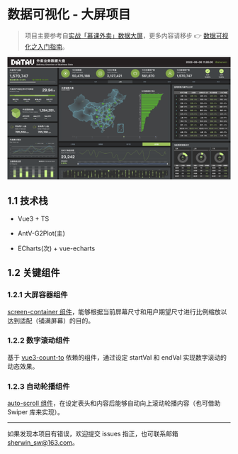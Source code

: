 # 数据可视化 - 大屏项目

> 项目主要参考自[实战「慕课外卖」数据大屏](http://www.youbaobao.xyz/datav-docs/)，更多内容请移步 👉 [数据可视化之入门指南](https://www.yuque.com/sherwin-sw/fe/data-visualization)。

![data-visualization-report.png](./docs/data-visualization-screen.png)

## 1.1 技术栈

- Vue3 + TS

- AntV-G2Plot(主)

- ECharts(次) + vue-echarts

## 1.2 关键组件

### 1.2.1 大屏容器组件

[screen-container 组件](./src/components/screen-container.vue)，能够根据当前屏幕尺寸和用户期望尺寸进行比例缩放以达到适配（铺满屏幕）的目的。

### 1.2.2 数字滚动组件

基于 [vue3-count-to](https://www.npmjs.com/package/vue3-count-to) 依赖的组件，通过设定 startVal 和 endVal 实现数字滚动的动态效果。 

### 1.2.3 自动轮播组件

[auto-scroll 组件](./src/components/auto-scroll.vue)，在设定表头和内容后能够自动向上滚动轮播内容（也可借助 Swiper 库来实现）。

---

如果发现本项目有错误，欢迎提交 issues 指正，也可联系邮箱 [sherwin_sw@163.com](mailto:sherwin_sw@163.com)。
